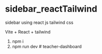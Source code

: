 # sidebar_reactTailwind
sidebar using react js tailwind css

Vite + React + tailwind

1) npm i
2) npm run dev
#   t e a c h e r - d a s h b o a r d  
 